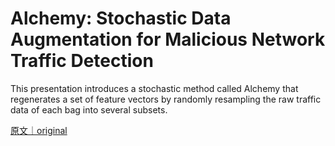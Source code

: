 
# Alchemy: Stochastic Data Augmentation for Malicious Network Traffic Detection

This presentation introduces a stochastic method called Alchemy that regenerates a set of feature vectors by randomly resampling the raw traffic data of each bag into several subsets.

[原文｜original](https://insights.sei.cmu.edu/library/alchemy-stochastic-data-augmentation-for-malicious-network-traffic-detection/)
        